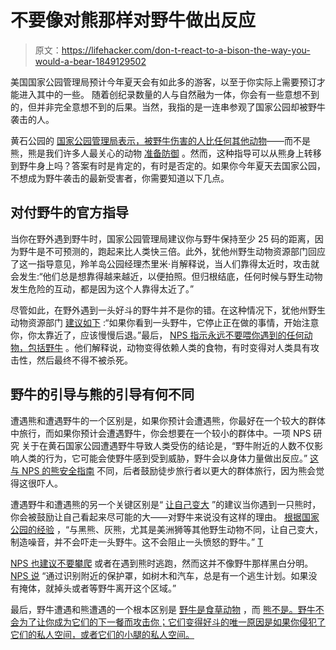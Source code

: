 # 不要像对熊那样对野牛做出反应

> 原文：<https://lifehacker.com/don-t-react-to-a-bison-the-way-you-would-a-bear-1849129502>

美国国家公园管理局预计今年夏天会有如此多的游客，以至于你实际上需要预订才能进入其中的一些。 随着创纪录数量的人与自然融为一体，你会有一些意想不到的，但并非完全意想不到的后果。当然，我指的是一连串参观了国家公园却被野牛袭击的人。



黄石公园的 [国家公园管理局表示，被野牛伤害的人比任何其他动物](https://www.nps.gov/yell/planyourvisit/safety.htm)——而不是熊，熊是我们许多人最关心的动物 [准备防御](https://lifehacker.com/how-to-prevent-a-bear-attack-1848951820) 。然而，这种指导可以从熊身上转移到野牛身上吗？答案有时是肯定的，有时是否定的。如果你今年夏天去国家公园，不想成为野牛袭击的最新受害者，你需要知道以下几点。

## 对付野牛的官方指导

当你在野外遇到野牛时，国家公园管理局建议你与野牛保持至少 25 码的距离，因为野牛是不可预测的，跑起来比人类快三倍。此外，犹他州野生动物资源部门回应了这一指导意见，羚羊岛公园经理杰里米·肖解释说，当人们靠得太近时，攻击就会发生:“他们总是想靠得越来越近，以便拍照。但归根结底，任何时候与野生动物发生危险的互动，都是因为这个人靠得太近了。”

尽管如此，在野外遇到一头好斗的野牛并不是你的错。在这种情况下，犹他州野生动物资源部门 [建议如下](https://wildlife.utah.gov/news/utah-wildlife-news/1223-stay-safe-around-bison.html) :“如果你看到一头野牛，它停止正在做的事情，开始注意你，你太靠近了，应该慢慢后退。”最后， [NPS 指示永远不要喂你遇到的任何动物，包括野牛](https://www.nps.gov/yell/planyourvisit/safety.htm) 。他们解释说，动物变得依赖人类的食物，有时变得对人类具有攻击性，然后最终不得不被杀死。

## 野牛的引导与熊的引导有何不同

遭遇熊和遭遇野牛的一个区别是，如果你预计会遭遇熊，你最好在一个较大的群体中旅行，而如果你预计会遭遇野牛，你会想要在一个较小的群体中。一项 NPS 研究 关于在黄石国家公园遭遇野牛导致人类受伤的结论是，“野牛附近的人数不仅影响人类的行为，它可能会使野牛感到受到威胁，野牛会以身体力量做出反应。” [这与 NPS 的熊安全指南](https://www.nps.gov/subjects/bears/safety.htm) 不同，后者鼓励徒步旅行者以更大的群体旅行，因为熊会觉得这很吓人。

遭遇野牛和遭遇熊的另一个关键区别是“ [让自己变大](https://www.nps.gov/subjects/bears/safety.htm) ”的建议当你遇到一只熊时，你会被鼓励让自己看起来尽可能的大——对野牛来说没有这样的理由。 [根据国家公园的经验](https://www.travel-experience-live.com/what-to-do-bison-encounters-safety-hiking/) ，“与黑熊、灰熊，尤其是美洲狮等其他野生动物不同，让自己变大，制造噪音，并不会吓走一头野牛。这不会阻止一头愤怒的野牛。” [T](https://www.nps.gov/subjects/bears/safety.htm)

[NPS 也建议不要攀爬](https://www.nps.gov/subjects/bears/safety.htm) 或者在遇到熊时逃跑，然而这并不像野牛那样黑白分明。[NPS 说](https://www.nps.gov/yell/learn/management/living-with-bison.htm) “通过识别附近的保护罩，如树木和汽车，总是有一个逃生计划。如果没有掩体，就掉头或者等野牛离开这个区域。”

最后，野牛遭遇和熊遭遇的一个根本区别是 [野牛是食草动物](https://www.nps.gov/subjects/bison/bison-facts.htm) ，而 [熊不是。野牛不会为了让你成为它们的下一餐而攻击你；它们变得好斗的唯一原因是如果你侵犯了它们的私人空间，或者它们的小腿的私人空间。](https://www.nps.gov/yell/learn/nature/bearfoods.htm)